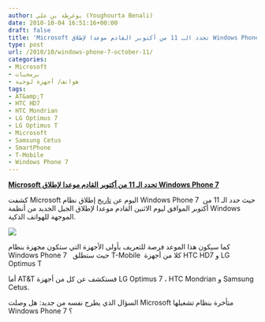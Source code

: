 ```yaml
---
author: يوغرطة بن علي (Youghourta Benali)
date: 2010-10-04 16:51:16+00:00
draft: false
title: 'Microsoft تحدد الـ 11 من أكتوبر القادم موعدا لإطلاق Windows Phone 7 '
type: post
url: /2010/10/windows-phone-7-october-11/
categories:
- Microsoft
- برمجيات
- هواتف/ أجهزة لوحية
tags:
- AT&amp;T
- HTC HD7
- HTC Mondrian
- LG Optimus 7
- LG Optimus T
- Microsoft
- Samsung Cetus
- SmartPhone
- T-Mobile
- Windows Phone 7
---
```


**[Microsoft تحدد الـ 11 من أكتوبر القادم موعدا لإطلاق Windows Phone 7]( http://www.it-scoop.com/2010/10/windows-phone-7-october-11/)**




كشفت Microsoft اليوم عن [تاريخ](http://www.digitaltrends.com/mobile/msft-confirmes-oct-11-win-phone-7-launch/) إطلاق نظام Windows Phone 7  حيث حدد الـ 11 من أكتوبر الموافق ليوم الاثنين القادم موعدا لإطلاق الجيل الجديد من أنظمة Windows الموجهة للهواتف الذكية.







[![](http://www.it-scoop.com/wp-content/uploads/2010/10/Windows-Phone-7.jpg)
]( http://www.it-scoop.com/2010/10/windows-phone-7-october-11/)


كما سيكون هذا الموعد فرصة للتعريف بأولى الأجهزة التي ستكون مجهزة بنظام Windows Phone 7   حيث ستطلق T-Mobile  كلا من أجهزة HTC HD7 و LG Optimus T

أما AT&T فستكشف عن كل من أجهزة LG Optimus 7 ، HTC Mondrian و Samsung Cetus.

السؤال الذي يطرح نفسه من جديد: هل وصلت Microsoft متأخرة بنظام تشغيلها Windows Phone 7 ؟
